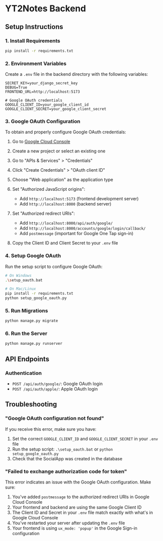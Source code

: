 # YT2Notes Backend

## Setup Instructions

### 1. Install Requirements
```bash
pip install -r requirements.txt
```

### 2. Environment Variables
Create a `.env` file in the backend directory with the following variables:
```
SECRET_KEY=your_django_secret_key
DEBUG=True
FRONTEND_URL=http://localhost:5173

# Google OAuth credentials
GOOGLE_CLIENT_ID=your_google_client_id
GOOGLE_CLIENT_SECRET=your_google_client_secret
```

### 3. Google OAuth Configuration
To obtain and properly configure Google OAuth credentials:

1. Go to [Google Cloud Console](https://console.cloud.google.com/)
2. Create a new project or select an existing one
3. Go to "APIs & Services" > "Credentials"
4. Click "Create Credentials" > "OAuth client ID"
5. Choose "Web application" as the application type
6. Set "Authorized JavaScript origins":
   - Add `http://localhost:5173` (frontend development server)
   - Add `http://localhost:8000` (backend server)

7. Set "Authorized redirect URIs":
   - Add `http://localhost:8000/api/auth/google/`
   - Add `http://localhost:8000/accounts/google/login/callback/`
   - Add `postmessage` (important for Google One Tap sign-in)

8. Copy the Client ID and Client Secret to your `.env` file

### 4. Setup Google OAuth
Run the setup script to configure Google OAuth:
```bash
# On Windows
.\setup_oauth.bat

# On Mac/Linux
pip install -r requirements.txt
python setup_google_oauth.py
```

### 5. Run Migrations
```bash
python manage.py migrate
```

### 6. Run the Server
```bash
python manage.py runserver
```

## API Endpoints

### Authentication
- `POST /api/auth/google/`: Google OAuth login
- `POST /api/auth/apple/`: Apple OAuth login

## Troubleshooting

### "Google OAuth configuration not found"
If you receive this error, make sure you have:
1. Set the correct `GOOGLE_CLIENT_ID` and `GOOGLE_CLIENT_SECRET` in your `.env` file
2. Run the setup script: `.\setup_oauth.bat` or `python setup_google_oauth.py`
3. Check that the SocialApp was created in the database

### "Failed to exchange authorization code for token"
This error indicates an issue with the Google OAuth configuration. Make sure:

1. You've added `postmessage` to the authorized redirect URIs in Google Cloud Console
2. Your frontend and backend are using the same Google Client ID
3. The Client ID and Secret in your `.env` file match exactly with what's in Google Cloud Console
4. You've restarted your server after updating the `.env` file
5. Your frontend is using `ux_mode: 'popup'` in the Google Sign-in configuration 